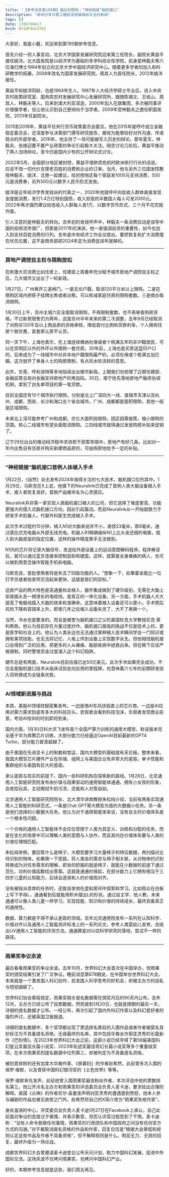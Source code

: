 ```yaml
---
title: "【参考信息第195期】最后的限购；“神经链接”脑机接口"
description: "继续分享马督工睡前消息编辑部关注的新闻"
tags: []
date: 1706700417
bvid: BV1WF4m137AZ
---
```

大家好，我是小戴，欢迎来到第195期参考信息。

首先介绍一则人事变动。北京大学国家发展研究院迎来第三任院长，副院长黄益平接任姚洋。北大国发院是以经济学为基础的多学科综合性学院，前身是林毅夫等六位海归博士1994年创立的北京大学中国经济研究中心。随着更多学者的加入和科研教学的拓展，2008年改名为国家发展研究院。周其人为首任院长，2012年姚洋接任。

黄益平和姚洋同龄，也是1964年生人。1987年人大经济学硕士毕业后，进入中央农村政策研究室、国务院农村发展研究中心发展研究所，跟随陈锡文、王岐山、周其人、林毅夫等人。后来到澳大利亚深造，2000年加入花旗集团，多次被同事评价很像学者，也让他认识到自己更倾向于当学者。2009年受林毅夫之邀任职国发院，2013年任副院长。

2015到2018年，黄益平任央行货币政策委员会委员。他在2015年就呼吁成立金融稳定委员会，还深度参与决策部门撰写研究报告，被视为能够较好对外沟通、传递观点的外部学者。2016年，他主持了一场可能被写入历史的辩论。那年夏天，林毅夫、张维迎要不要产业政策的争论引起极大关注。隔空讨论几轮后，黄益平推动了两人当场辩论，至今仍是国内少有的公开辩论式讨论。

2022年5月，全国部分地区被封控，黄益平借欧债危机时欧洲央行行长的话说，应该不惜一切代价支撑老百姓的消费和企业的订单。当月，他与另外三位国发院教授林毅夫、姚洋、沈艳一起建议，给封控地区每个家庭发1000元支持消费，500元是消费券，另外500元以数字人民币形式发放。

姚洋是近年经济学界发钱派的代表之一，2020年他就呼吁向低收入群体直接发现金提振消费，发行1.4万亿特别国债，收入较低的半数国人每人可发2000元。2022年再次强烈建议给低收入人群每人发1万，以数字货币形式，三个月不花完就作废。

引人注意的是林毅夫的转向。去年初的发钱呼声中，林毅夫一条消费拉动是误导中国的视频流传很广，但那是2017年的演讲。他一直强调投资的重要性，如今也加入到支持百姓消费的行列。去年底中央经济工作会议提出，要把恢复和扩大消费摆在优先位置，这不是商务部把2024年定为消费促进年就够的。

---

### 房地产调控自主权与限购放松

在刺激大宗消费比如住房上，住建部上周重申充分赋予城市房地产调控自主权之后，几大城市又出台了一轮新政。

1月27日，广州再开三道闸门。一是无论户籍，取消120平方米以上限购。二是在限购区域内把房子挂牌出售或者出租，可以核减家庭住房的限购套数。三是商办取消限购。

1月30日上午，苏州主城六区全面取消限购，不再限制套数，也不再审查购房资格。不过新房限售仍为两年。这是苏州半年来来的第二次调整，去年9月已经取消了对购买120平及以上商品房的资格审核，降低首付比例和贷款利率，个人换购住房个税优惠，首套房认房不认贷。

同一天下午，上海也表示，在上海连续缴纳社保或者个税满五年的非沪籍居民，可以在崇明区以外的外环以外限购一套住房。30年前，上海也是买房送蓝印户口的，后来成为了一线城市中对非本地户籍限购最严的，必须社保或个税满五加已婚。这次放开了单身人士的购房限制，有点风水轮流转的意思。

此外，东莞、呼和浩特等多地陆续出台楼市新政。上期我们也梳理了近期住建部、金融监管总局对金融支持房地产的再加码。30日，南宁抢先落地房地产融资协调机制，拿到了白名单项目的第一笔贷款。

目前全国还有10个城市执行限购，分别是北上广深四大一线、直辖市天津以及杭州、成都、西安、长沙和海口五个省会城市。广州、成都都是面积限购，其他一般是区域限购。

未来北上深可能参考广州和成都，优化大面积段限购，因区因需施策，缩小限购的范围。核心二线城市有望全面取消限购。三四线城市就得通过发放购房补贴来促销了。

辽宁29日出台的推动经济稳中求进若干政策举措中，房地产有好几条。比如对一年内出售自有住房并购买新建商品房的，可由购房地给予一定的补贴。

---

### “神经链接”脑机接口首例人体植入手术

1月22日，《自然》杂志发布2024年值得关注的七大技术，脑机接口位列其中。1月29日，马斯克在X上说，他旗下的Neuralink已完成了首例人类大脑设备植入手术，接入者恢复良好。首款产品被命名为心灵感应。

Neuralink并非第一家实现人类脑机接口植入的公司，但它选择了难度更高、功能更强大的侵入式脑机接口方向，因此引起轰动。而且Neuralink从一开始就致力于研发手术机器人，代替外科医生完成植入手术。

此次手术过程约15分钟，植入N1对大脑来说并不小，直径23毫米，厚8毫米，通过感应式充电器从外部无线充电。机器人R1精确操纵N1上比头发还细的电极，插入到大脑皮层的指定位置，这样的操作精度靠手无法做到。

N1内的芯片将记录大脑信号，发送给外部设备上的运动意图解码程序。程序解读后，就可以通过蓝牙连接来控制鼠标和键盘。这样，就算是全身瘫痪的病人，也可以做到用意念操作智能手机和电脑。

马斯克说，首批使用者将是失去了四肢功能的人。“想象一下，如果霍金能比一位打字员或者拍卖师交流起来更快，这就是我们的目标。”

这款产品的两大特色是高通量和全植入，器件集成做到了硬币级别，无需在大脑上安装插头及一根很长的电缆线，是真正的一体化设备。另一方面，手术机器人大大提高了电极线插入大脑的效率和准确率。这意味着植入设备还可以更小，手术预后风险下降和容错率上升。即使几年之后植入设备失灵了，大不了再换一个。

当然，冷水也是要泼的。而且是被誉为脑机接口之父的美国杜克大学教授尼克·莱利希斯。他认为目前存在大量过度炒作，脑机接口面临的挑战不仅是技术上的，更是医学和社会上的。他认为人类永远也无法通过某种植入技术瞬间学会一门知识或拥有某项技能，也无法将记忆、人格上传到设备上实现数字永生。但他相信脑机接口会得到广泛的应用，把更多的人从瘫痪、脑部疾病中拯救出来。但在眼下应该严格限制，同时警惕资金过度涌入这个科幻陷阱。

硬币总是有两面，Neuralink目前估值已达50亿美元。此次手术如果完全成功，不仅会是脑机接口技术从临床试验走向应用的里程碑，也意味着六七年的前期研发投入将转换成为全链条优势。

---

### AI领域新进展与挑战

本周，美股AI领域财报密集发布。一边是借AI东风扶摇直上的芯片商，一边是AI应用对算力需求到底有多大的科技巨头。悲观者会看到科技泡沫，乐观者发现商业前景，考验AI信仰的时刻即将到来。

国内方面，1月30日科大讯飞发布首个全国产算力训练的通用大模型，称该版本完全基于华为昇腾芯片训练，大部分能力已经逼近OpenAI目前最新的GPT4 Turbo，部分能力甚至超越了。

由于美国在先进显卡上的制裁和禁运，国内大模型的基础就有天花板。整体来看，我国大模型芯片硬件产业在存储、组网上与美国企业有非常大的差距。单卡性能和集群组织与美国有巨大的差距。

承认差距与现实的前提下，国内一些科研机构在探索新的路线。1月28日，北京通用人工智能研究院发布由价值与因果驱动的通用智能体通通，拥有小女孩的形象，会收拾玩具，主动擦拭牛奶污渍，还能和人对答自如。

北京通用人工智能研究院院长、北大清华讲席教授朱松纯介绍，当前有两条实现通用人工智能的科研范式。一条是Chat GPT等大模型为首的大数据小任务。另一条是他们选择的小数据大任务。他认为对于通用智能体来说，没有自主的价值体系是一个根本性问题。

一个合格的通用人工智能体不会仅仅受限于人类为其定义、训练和分配的任务，而是在变化的场景中可以理解人类的意图与人协作，而且其内在价值体系要与人类的价值伦理相匹配。

朱松纯举例，要回答什么是椅子，大模型要学习大量椅子的特征数据，再扫描对比待识别的物体。如果换一下思路，将人类坐的需求与椅子相关联，从对物体的识别转换成为对任务需求的理解，即坐的舒服的就是椅子，就能在小数据的前提下通过范化、功利价值函数给出答案。这就是通通的缘起，在部分能力上它拥有相当于三四岁儿童的认知能力，后续会逐渐和人的价值观对齐。

没有被指派具体的任务时，还能自发地在虚拟房间中探索和学习。比如观众在白板上写下字母L，通通看到后就能用积木摆出L的形状。通过自主学、他人教，未来通通可以像人类儿童一样学习，实现技能、知识和价值的持续成长，最终具备真正的通用性。

数据、算力都是不得不承认差距的领域。去年北京通用院发布一系列在认知科学、价值对齐以及通用人工智能测评标准上的一系列论文，参考人类婴幼儿发育，总结出UV通用人工智能的评测方法。通通算是对以往科学研究的落地，尝试不一样的路径。

---

### 雨果奖争议余波

最后看看雨果奖的争议余波。去年10月，世界科幻大会首次在中国举办，但雨果奖的颁奖结果引发了广泛争议。睡前消息第678期说，在中国举办世界科幻大会，本来就是一个激发国人科幻创作、启发国人科学思考的好机会，却被主办方的自私与短视搞砸了。

世界科幻协会章程规定，雨果奖相关提名数据需在颁奖月后的90天内公布。去年12月，主办方已经公布了投票数据。然而直到1月20日，也就是限期的最后一天，详细的提名数据才公布。一经公布，再次引起了国内外科幻作家以及科幻爱好者的强烈声讨，还被英国卫报报道。

详细的提名数据中，多个奖项都出现了票选排名靠前的入围作品或者作者被莫名其妙标注为不具备提名资格，无缘最终的名单。其中包括华裔女作家匡灵秀的长篇新作《巴别塔》。在2023年世界科幻大会之前，这部小说已经夺得了第58届美国科幻星云奖最佳长篇小说奖、2023年轨迹奖最佳奇幻长篇小说奖等多个重量级奖项。在本次雨果奖的提名数据中位列第三，却被判定为不具备提名资格。

被刻意排除的还有加拿大华裔作家、《铁寡妇》的作者赵希然，此前曾多次入围的保罗·维默，以及曾获中国科幻银河奖的《土色世界》等等。

保罗·维默率先发声，此前他曾入围雨果奖最佳粉丝作者，本次评选中他的票数排名第三。他公开点名主办方和雨果奖的评选委员会负责人麦卡迪，要求给出合理的解释。美国《众神》的作者尼尔·盖曼发声明对匡灵秀的遭遇感到愤怒，他本人参与编剧的作品也被无故拒之门外。赵希然将自己的X简介改为“雨果奖失格作家”。

身处漩涡的中心，评奖委员会负责人麦卡迪1月27日在Facebook上承认，自己此前面对争议的态度过于傲慢，并表示歉意，但否认评奖过程受到了干预。麦卡迪称：“没有人命令我做任何事情，雨果奖的行政团队和中国政府之间没有任何官方方式的沟通。”对于被取消提名资格的作品和作家，回复仅仅是“根据大会章程和规则认定这些作品及作者不具备资格”，但不解释规则是什么。明显无力、无效的回复，最终升级为一场论战。

成都世界科幻大会曾邀请麦卡迪登台公布天问计划，助力中国科幻发展，促进中外国际交流。这场风波不仅拷问雨果奖，也拷问中国科幻产业。

好的，本期参考信息就是这些，我们周五再见。

